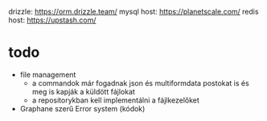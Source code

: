 drizzle:
https://orm.drizzle.team/
mysql host:
https://planetscale.com/
redis host:
https://upstash.com/

# todo
- file management
  - a commandok már fogadnak json és multiformdata postokat is és meg is kapják a küldött fájlokat
  - a repositorykban kell implementálni a fájlkezelőket
- Graphane szerű Error system (kódok)